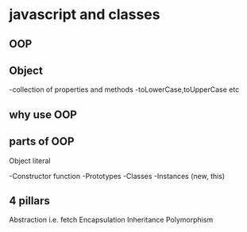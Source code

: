 # javascript and classes

## OOP

## Object
-collection of properties and methods
-toLowerCase,toUpperCase etc

## why use OOP

## parts of OOP
Object literal

-Constructor function
-Prototypes
-Classes
-Instances (new, this)

## 4 pillars
Abstraction i.e. fetch
Encapsulation
Inheritance
 Polymorphism

